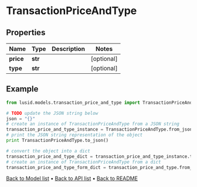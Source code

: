 # TransactionPriceAndType


## Properties
Name | Type | Description | Notes
------------ | ------------- | ------------- | -------------
**price** | **str** |  | [optional] 
**type** | **str** |  | [optional] 

## Example

```python
from lusid.models.transaction_price_and_type import TransactionPriceAndType

# TODO update the JSON string below
json = "{}"
# create an instance of TransactionPriceAndType from a JSON string
transaction_price_and_type_instance = TransactionPriceAndType.from_json(json)
# print the JSON string representation of the object
print TransactionPriceAndType.to_json()

# convert the object into a dict
transaction_price_and_type_dict = transaction_price_and_type_instance.to_dict()
# create an instance of TransactionPriceAndType from a dict
transaction_price_and_type_form_dict = transaction_price_and_type.from_dict(transaction_price_and_type_dict)
```
[Back to Model list](../README.md#documentation-for-models) &#8226; [Back to API list](../README.md#documentation-for-api-endpoints) &#8226; [Back to README](../README.md)


